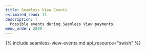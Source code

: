 ```yaml
---
title: Seamless View Events
estimated_read: 11
description: |
  Possible events during Seamless View payments.
menu_order: 2800
---
```


{% include seamless-view-events.md api_resource="swish" %}
